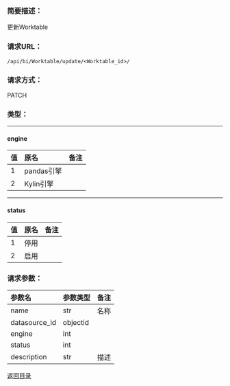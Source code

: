 ### **简要描述：**

更新Worktable

### **请求URL：**

`/api/bi/Worktable/update/<Worktable_id>/`

### **请求方式：**

PATCH

### **类型：**

---
#### engine
|值|原名|备注|
|:--|:--|:--|
|1|pandas引擎||
|2|Kylin引擎||

---
#### status
|值|原名|备注|
|:--|:--|:--|
|1|停用||
|2|启用||


### **请求参数：**

|参数名|参数类型|备注|
|:--|:--|:--|
|name|str|名称|
|datasource_id|objectid||
|engine|int||
|status|int||
|description|str|描述|

[返回目录](../base.md)